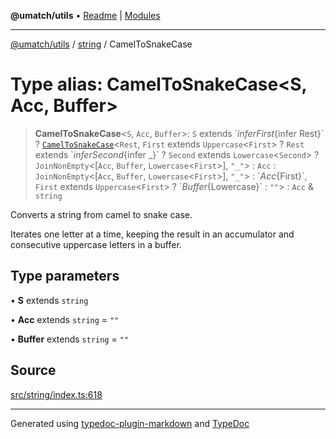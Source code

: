 **@umatch/utils** • [Readme](../../index.md) \| [Modules](../../modules.md)

***

[@umatch/utils](../../modules.md) / [string](../index.md) / CamelToSnakeCase

# Type alias: CamelToSnakeCase\<S, Acc, Buffer\>

> **CamelToSnakeCase**\<`S`, `Acc`, `Buffer`\>: `S` extends \`${infer First}${infer Rest}\` ? [`CamelToSnakeCase`](CamelToSnakeCase.md)\<`Rest`, `First` extends `Uppercase`\<`First`\> ? `Rest` extends \`${infer Second}${infer _}\` ? `Second` extends `Lowercase`\<`Second`\> ? `JoinNonEmpty`\<[`Acc`, `Buffer`, `Lowercase`\<`First`\>], `"_"`\> : `Acc` : `JoinNonEmpty`\<[`Acc`, `Buffer`, `Lowercase`\<`First`\>], `"_"`\> : \`${Acc}${First}\`, `First` extends `Uppercase`\<`First`\> ? \`${Buffer}${Lowercase<First>}\` : `""`\> : `Acc` & `string`

Converts a string from camel to snake case.

Iterates one letter at a time, keeping the result in an
accumulator and consecutive uppercase letters in a buffer.

## Type parameters

• **S** extends `string`

• **Acc** extends `string` = `""`

• **Buffer** extends `string` = `""`

## Source

[src/string/index.ts:618](https://github.com/umatch-oficial/utils/blob/6e00801/src/string/index.ts#L618)

***

Generated using [typedoc-plugin-markdown](https://www.npmjs.com/package/typedoc-plugin-markdown) and [TypeDoc](https://typedoc.org/)

